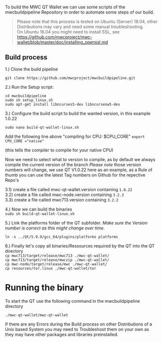 To build the MWC QT Wallet we can use some scripts of the mwcbuildpipeline Repository in order to automate some steps of our build. <br>
> Please note that this process is tested on Ubuntu (Server) 18.04, other Distributions may vary and need some manual troubleshooting.<br>
> On Ubuntu 16.04 you might need to install SSL, see https://github.com/mwcproject/mwc-wallet/blob/master/doc/installing_openssl.md<br>

## Build process

1.) Clone the build pipeline

```git clone https://github.com/mwcproject/mwcbuildpipeline.git```

2.) Run the Setup script:

```cd mwcbuildpipeline```<br>
```sudo sh setup_linux.sh```<br>
```sudo apt-get install libncurses5-dev libncursesw5-dev```<br>

3.) Configure the build script to build the wanted version, in this example 1.0.22 

```sudo nano build-qt-wallet-linux.sh```

Add the following line above "compiling for CPU: $CPU_CORE"
```export CPU_CORE ="native"```

(this tells the compiler to compile for your native CPU) 


Now we need to select what to version to compile, as by default we always compile the current version of the branch
_Please note_ those version numbers will change, we use QT V1.0.22 here as an example, as a Rule of thumb you can use the latest Tag numbers on Github for the repective Repo's

3.1) create a file called mwc-qt-wallet.version containing
```1.0.22```<br>
3.2) create a file called mwc-node.version containing
```3.2.3```<br>
3.3) create a file called mwc713.version containing
```3.2.2```<br>


4.) Now we can build the binaries <br>
```sudo sh build-qt-wallet-linux.sh```

5.) Link the platforms folder of the QT subfolder. _Make sure the Version number is correct as this might change over time_.

```ln -s ../Qt/5.9.9/gcc_64/plugins/platforms platforms```

6.) Finally let's copy all binaries/Ressources required by the QT into the QT directory<br>
```cp mwc713/target/release/mwc713 ./mwc-qt-wallet/```<br>
```cp mwc713/target/release/mwczip ./mwc-qt-wallet/```<br>
```cp mwc-node/target/release/mwc ./mwc-qt-wallet/```<br>
```cp resources/tor.linux ./mwc-qt-wallet/tor```<br>


# Running the binary

To start the QT use the following command in the mwcbuildpipeline directory

```./mwc-qt-wallet/mwc-qt-wallet```



If there are any Errors during the Build process on other Distributions of a Unix based System you may need to Troubleshoot them on your own as they may have other packages and libraries preinstalled.
